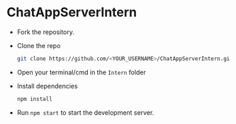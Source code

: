 ﻿# ChatAppServerIntern

- Fork the repository.

- Clone the repo
   ```sh
   git clone https://github.com/<YOUR_USERNAME>/ChatAppServerIntern.git
   ```

- Open your terminal/cmd in the `Intern` folder

- Install dependencies
   ```sh
   npm install
   ```

- Run `npm start` to start the development server.
